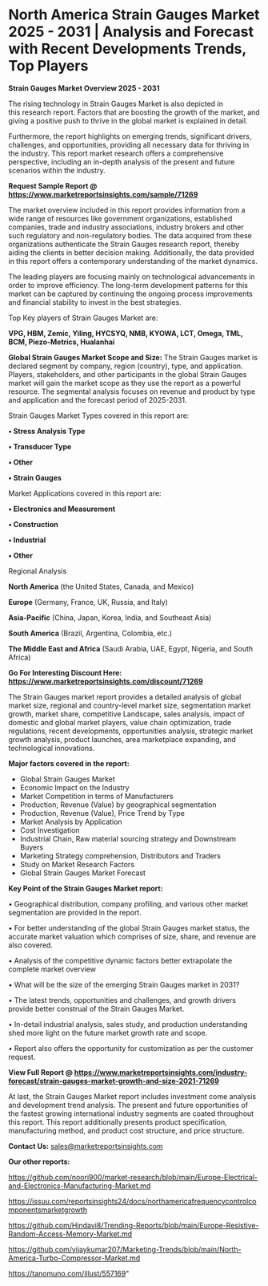 # North America Strain Gauges Market 2025 - 2031 | Analysis and Forecast with Recent Developments Trends, Top Players

<Strong> Strain Gauges Market Overview 2025 - 2031</strong>

The rising technology in Strain Gauges Market is also depicted in this research report. Factors that are boosting the growth of the market, and giving a positive push to thrive in the global market is explained in detail.

Furthermore, the report highlights on emerging trends, significant drivers, challenges, and opportunities, providing all necessary data for thriving in the industry. This report market research offers a comprehensive perspective, including an in-depth analysis of the present and future scenarios within the industry.

<strong>Request Sample Report @ <a href=https://www.marketreportsinsights.com/sample/71269>https://www.marketreportsinsights.com/sample/71269</a></strong>

The market overview included in this report provides information from a wide range of resources like government organizations, established companies, trade and industry associations, industry brokers and other such regulatory and non-regulatory bodies. The data acquired from these organizations authenticate the Strain Gauges research report, thereby aiding the clients in better decision making. Additionally, the data provided in this report offers a contemporary understanding of the market dynamics.

The leading players are focusing mainly on technological advancements in order to improve efficiency. The long-term development patterns for this market can be captured by continuing the ongoing process improvements and financial stability to invest in the best strategies.

Top Key players of Strain Gauges Market are:

<strong>VPG, HBM, Zemic, Yiling, HYCSYQ, NMB, KYOWA, LCT, Omega, TML, BCM, Piezo-Metrics, Hualanhai</strong>

<strong><b>Global Strain Gauges Market Scope and Size:</b></strong>
The Strain Gauges market is declared segment by company, region (country), type, and application. Players, stakeholders, and other participants in the global Strain Gauges market will gain the market scope as they use the report as a powerful resource. The segmental analysis focuses on revenue and product by type and application and the forecast period of 2025-2031.

Strain Gauges Market Types covered in this report are:

<strong>• Stress Analysis Type

• Transducer Type

• Other

• Strain Gauges</strong>

Market Applications covered in this report are:

<strong>• Electronics and Measurement

• Construction

• Industrial

• Other</strong> 

Regional Analysis

<strong>North America</strong> (the United States, Canada, and Mexico)

<strong>Europe</strong> (Germany, France, UK, Russia, and Italy)

<strong>Asia-Pacific</strong> (China, Japan, Korea, India, and Southeast Asia)

<strong>South America</strong> (Brazil, Argentina, Colombia, etc.)

<strong>The Middle East and Africa</strong> (Saudi Arabia, UAE, Egypt, Nigeria, and South Africa)

<strong>Go For Interesting Discount Here: <a href=https://www.marketreportsinsights.com/discount/71269>https://www.marketreportsinsights.com/discount/71269</a></strong>

The Strain Gauges market report provides a detailed analysis of global market size, regional and country-level market size, segmentation market growth, market share, competitive Landscape, sales analysis, impact of domestic and global market players, value chain optimization, trade regulations, recent developments, opportunities analysis, strategic market growth analysis, product launches, area marketplace expanding, and technological innovations.

<strong><b>Major factors covered in the report:</b></strong>
<ul>
  <li>Global Strain Gauges Market </li>
  <li>Economic Impact on the Industry</li>
  <li>Market Competition in terms of Manufacturers</li>
  <li>Production, Revenue (Value) by geographical segmentation</li>
  <li>Production, Revenue (Value), Price Trend by Type</li>
  <li>Market Analysis by Application</li>
  <li>Cost Investigation</li>
  <li>Industrial Chain, Raw material sourcing strategy and Downstream Buyers</li>
  <li>Marketing Strategy comprehension, Distributors and Traders</li>
  <li>Study on Market Research Factors</li>
  <li>Global Strain Gauges Market Forecast</li>
</ul>

<strong><b>Key Point of the Strain Gauges Market report:</b></strong>

• Geographical distribution, company profiling, and various other market segmentation are provided in the report.

• For better understanding of the global Strain Gauges market status, the accurate market valuation which comprises of size, share, and revenue are also covered.

• Analysis of the competitive dynamic factors better extrapolate the complete market overview

• What will be the size of the emerging Strain Gauges market in 2031?

• The latest trends, opportunities and challenges, and growth drivers provide better construal of the Strain Gauges Market.

• In-detail industrial analysis, sales study, and production understanding shed more light on the future market growth rate and scope.

• Report also offers the opportunity for customization as per the customer request.

<strong><b>View Full Report @ <a href=https://www.marketreportsinsights.com/industry-forecast/strain-gauges-market-growth-and-size-2021-71269>https://www.marketreportsinsights.com/industry-forecast/strain-gauges-market-growth-and-size-2021-71269</a></b></strong>


At last, the Strain Gauges Market report includes investment come analysis and development trend analysis. The present and future opportunities of the fastest growing international industry segments are coated throughout this report. This report additionally presents product specification, manufacturing method, and product cost structure, and price structure.

<strong>Contact Us:</strong>
sales@marketreportsinsights.com

<strong>Our other reports:</strong>

<a href=https://github.com/noori900/market-research/blob/main/Europe-Electrical-and-Electronics-Manufacturing-Market.md>https://github.com/noori900/market-research/blob/main/Europe-Electrical-and-Electronics-Manufacturing-Market.md</a>

<a href=https://issuu.com/reportsinsights24/docs/northamericafrequencycontrolcomponentsmarketgrowth>https://issuu.com/reportsinsights24/docs/northamericafrequencycontrolcomponentsmarketgrowth</a>

<a href=https://github.com/Hindavi8/Trending-Reports/blob/main/Europe-Resistive-Random-Access-Memory-Market.md>https://github.com/Hindavi8/Trending-Reports/blob/main/Europe-Resistive-Random-Access-Memory-Market.md</a>

<a href=https://github.com/vijaykumar207/Marketing-Trends/blob/main/North-America-Turbo-Compressor-Market.md>https://github.com/vijaykumar207/Marketing-Trends/blob/main/North-America-Turbo-Compressor-Market.md</a>

<a href=https://tanomuno.com/illust/557169>https://tanomuno.com/illust/557169</a>"

